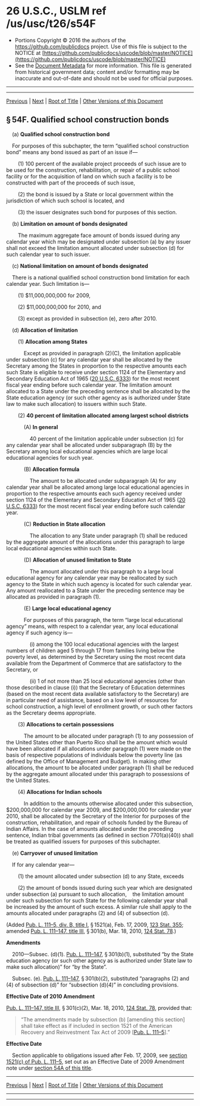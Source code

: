 ---
---

# 26 U.S.C., USLM ref /us/usc/t26/s54F

* Portions Copyright © 2016 the authors of the https://github.com/publicdocs project.
  Use of this file is subject to the NOTICE at [https://github.com/publicdocs/uscode/blob/master/NOTICE](https://github.com/publicdocs/uscode/blob/master/NOTICE)
* See the [Document Metadata](././../../../../../../../..//README.md) for more information.
  This file is generated from historical government data; content and/or formatting may be inaccurate and out-of-date and should not be used for official purposes.

----------
----------

[Previous](./../../../../../../../..//us/usc/t26/stA/ch1/schA/ptIV/sptI/m__us_usc_t26_s54E.md) | [Next](./../../../../../../../..//us/usc/t26/stA/ch1/schA/ptIV/sptJ/m__us_usc_t26_stA_ch1_schA_ptIV_sptJ.md) | [Root of Title](./../../../../../../../../) | [Other Versions of this Document](https://publicdocs.github.io/go/links?ns=uslm&ref=%2Fus%2Fusc%2Ft26%2Fs54F)

## § 54F. Qualified school construction bonds

    (a) __Qualified school construction bond__ 

    For purposes of this subchapter, the term “qualified school construction bond” means any bond issued as part of an issue if—

        (1) 100 percent of the available project proceeds of such issue are to be used for the construction, rehabilitation, or repair of a public school facility or for the acquisition of land on which such a facility is to be constructed with part of the proceeds of such issue,

        (2) the bond is issued by a State or local government within the jurisdiction of which such school is located, and

        (3) the issuer designates such bond for purposes of this section.

    (b) __Limitation on amount of bonds designated__ 

        The maximum aggregate face amount of bonds issued during any calendar year which may be designated under subsection (a) by any issuer shall not exceed the limitation amount allocated under subsection (d) for such calendar year to such issuer.

    (c) __National limitation on amount of bonds designated__ 

    There is a national qualified school construction bond limitation for each calendar year. Such limitation is—

        (1) $11,000,000,000 for 2009,

        (2) $11,000,000,000 for 2010, and

        (3) except as provided in subsection (e), zero after 2010.

    (d) __Allocation of limitation__ 

        (1) __Allocation among States__ 

            Except as provided in paragraph (2)(C), the limitation applicable under subsection (c) for any calendar year shall be allocated by the Secretary among the States in proportion to the respective amounts each such State is eligible to receive under section 1124 of the Elementary and Secondary Education Act of 1965 ([20 U.S.C. 6333][/us/usc/t20/s6333]) for the most recent fiscal year ending before such calendar year. The limitation amount allocated to a State under the preceding sentence shall be allocated by the State education agency (or such other agency as is authorized under State law to make such allocation) to issuers within such State.

        (2) __40 percent of limitation allocated among largest school districts__ 

            (A) __In general__ 

                40 percent of the limitation applicable under subsection (c) for any calendar year shall be allocated under subparagraph (B) by the Secretary among local educational agencies which are large local educational agencies for such year.

            (B) __Allocation formula__ 

                The amount to be allocated under subparagraph (A) for any calendar year shall be allocated among large local educational agencies in proportion to the respective amounts each such agency received under section 1124 of the Elementary and Secondary Education Act of 1965 ([20 U.S.C. 6333][/us/usc/t20/s6333]) for the most recent fiscal year ending before such calendar year.

            (C) __Reduction in State allocation__ 

                The allocation to any State under paragraph (1) shall be reduced by the aggregate amount of the allocations under this paragraph to large local educational agencies within such State.

            (D) __Allocation of unused limitation to State__ 

                The amount allocated under this paragraph to a large local educational agency for any calendar year may be reallocated by such agency to the State in which such agency is located for such calendar year. Any amount reallocated to a State under the preceding sentence may be allocated as provided in paragraph (1).

            (E) __Large local educational agency__ 

            For purposes of this paragraph, the term “large local educational agency” means, with respect to a calendar year, any local educational agency if such agency is—

                (i) among the 100 local educational agencies with the largest numbers of children aged 5 through 17 from families living below the poverty level, as determined by the Secretary using the most recent data available from the Department of Commerce that are satisfactory to the Secretary, or

                (ii) 1 of not more than 25 local educational agencies (other than those described in clause (i)) that the Secretary of Education determines (based on the most recent data available satisfactory to the Secretary) are in particular need of assistance, based on a low level of resources for school construction, a high level of enrollment growth, or such other factors as the Secretary deems appropriate.

        (3) __Allocations to certain possessions__ 

            The amount to be allocated under paragraph (1) to any possession of the United States other than Puerto Rico shall be the amount which would have been allocated if all allocations under paragraph (1) were made on the basis of respective populations of individuals below the poverty line (as defined by the Office of Management and Budget). In making other allocations, the amount to be allocated under paragraph (1) shall be reduced by the aggregate amount allocated under this paragraph to possessions of the United States.

        (4) __Allocations for Indian schools__ 

            In addition to the amounts otherwise allocated under this subsection, $200,000,000 for calendar year 2009, and $200,000,000 for calendar year 2010, shall be allocated by the Secretary of the Interior for purposes of the construction, rehabilitation, and repair of schools funded by the Bureau of Indian Affairs. In the case of amounts allocated under the preceding sentence, Indian tribal governments (as defined in section 7701(a)(40)) shall be treated as qualified issuers for purposes of this subchapter.

    (e) __Carryover of unused limitation__ 

    If for any calendar year—

        (1) the amount allocated under subsection (d) to any State, exceeds

        (2) the amount of bonds issued during such year which are designated under subsection (a) pursuant to such allocation,    the limitation amount under such subsection for such State for the following calendar year shall be increased by the amount of such excess. A similar rule shall apply to the amounts allocated under paragraphs (2) and (4) of subsection (d).

(Added [Pub. L. 111–5, div. B, title I][/us/pl/111/5/dB/tI], § 1521(a), Feb. 17, 2009, [123 Stat. 355][/us/stat/123/355]; amended [Pub. L. 111–147, title III][/us/pl/111/147/tIII], § 301(b), Mar. 18, 2010, [124 Stat. 78][/us/stat/124/78].)

 __Amendments__ 

    2010—Subsec. (d)(1). [Pub. L. 111–147][/us/pl/111/147], § 301(b)(1), substituted “by the State education agency (or such other agency as is authorized under State law to make such allocation)” for “by the State”.

    Subsec. (e). [Pub. L. 111–147][/us/pl/111/147], § 301(b)(2), substituted “paragraphs (2) and (4) of subsection (d)” for “subsection (d)(4)” in concluding provisions.

 __Effective Date of 2010 Amendment__ 

[Pub. L. 111–147, title III][/us/pl/111/147/tIII], § 301(c)(2), Mar. 18, 2010, [124 Stat. 78][/us/stat/124/78], provided that: 

> “The amendments made by subsection (b) \[amending this section\] shall take effect as if included in section 1521 of the American Recovery and Reinvestment Tax Act of 2009 \[[Pub. L. 111–5][/us/pl/111/5]\].”

 __Effective Date__ 

    Section applicable to obligations issued after Feb. 17, 2009, see [section 1521(c) of Pub. L. 111–5][/us/pl/111/5/s1521/c], set out as an Effective Date of 2009 Amendment note under [section 54A of this title][/us/usc/t26/s54A].

----------

[Previous](./../../../../../../../..//us/usc/t26/stA/ch1/schA/ptIV/sptI/m__us_usc_t26_s54E.md) | [Next](./../../../../../../../..//us/usc/t26/stA/ch1/schA/ptIV/sptJ/m__us_usc_t26_stA_ch1_schA_ptIV_sptJ.md) | [Root of Title](./../../../../../../../../) | [Other Versions of this Document](https://publicdocs.github.io/go/links?ns=uslm&ref=%2Fus%2Fusc%2Ft26%2Fs54F)

----------
----------

[/us/usc/t20/s6333]: https://publicdocs.github.io/go/links?ns=uslm&ref=%2Fus%2Fusc%2Ft20%2Fs6333
[/us/usc/t20/s6333]: https://publicdocs.github.io/go/links?ns=uslm&ref=%2Fus%2Fusc%2Ft20%2Fs6333
[/us/pl/111/5/dB/tI]: https://publicdocs.github.io/go/links?ns=uslm&ref=%2Fus%2Fpl%2F111%2F5%2FdB%2FtI
[/us/stat/123/355]: https://publicdocs.github.io/go/links?ns=uslm&ref=%2Fus%2Fstat%2F123%2F355
[/us/pl/111/147/tIII]: https://publicdocs.github.io/go/links?ns=uslm&ref=%2Fus%2Fpl%2F111%2F147%2FtIII
[/us/stat/124/78]: https://publicdocs.github.io/go/links?ns=uslm&ref=%2Fus%2Fstat%2F124%2F78
[/us/pl/111/147]: https://publicdocs.github.io/go/links?ns=uslm&ref=%2Fus%2Fpl%2F111%2F147
[/us/pl/111/147]: https://publicdocs.github.io/go/links?ns=uslm&ref=%2Fus%2Fpl%2F111%2F147
[/us/pl/111/147/tIII]: https://publicdocs.github.io/go/links?ns=uslm&ref=%2Fus%2Fpl%2F111%2F147%2FtIII
[/us/stat/124/78]: https://publicdocs.github.io/go/links?ns=uslm&ref=%2Fus%2Fstat%2F124%2F78
[/us/pl/111/5]: https://publicdocs.github.io/go/links?ns=uslm&ref=%2Fus%2Fpl%2F111%2F5
[/us/pl/111/5/s1521/c]: https://publicdocs.github.io/go/links?ns=uslm&ref=%2Fus%2Fpl%2F111%2F5%2Fs1521%2Fc
[/us/usc/t26/s54A]: https://publicdocs.github.io/go/links?ns=uslm&ref=%2Fus%2Fusc%2Ft26%2Fs54A


